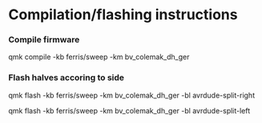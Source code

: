 Compilation/flashing instructions
===============================================

### Compile firmware
qmk compile -kb ferris/sweep -km bv_colemak_dh_ger

### Flash halves accoring to side
qmk flash -kb ferris/sweep -km bv_colemak_dh_ger -bl avrdude-split-right

qmk flash -kb ferris/sweep -km bv_colemak_dh_ger -bl avrdude-split-left
